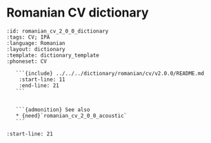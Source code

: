 
# Romanian CV dictionary

``````{dictionary} Romanian CV dictionary
:id: romanian_cv_2_0_0_dictionary
:tags: CV; IPA
:language: Romanian
:layout: dictionary
:template: dictionary_template
:phoneset: CV

   ```{include} ../../../dictionary/romanian/cv/v2.0.0/README.md
    :start-line: 11
    :end-line: 21
   ```


   ```{admonition} See also
   * {need}`romanian_cv_2_0_0_acoustic`
   ```

``````

```{include} ../../../dictionary/romanian/cv/v2.0.0/README.md
:start-line: 21
```
